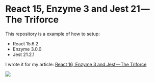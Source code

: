 # React 15, Enzyme 3 and Jest 21 — The Triforce

This repository is a example of how to setup:

- React 15.6.2
- Enzyme 3.0.0
- Jest 21.2.1

I wrote it for my article: [React 16, Enzyme 3 and Jest — The Triforce]()

![](https://cdn-images-1.medium.com/max/1000/1*osrqrRs8FHz6KBuVXO-5bg.jpeg)
